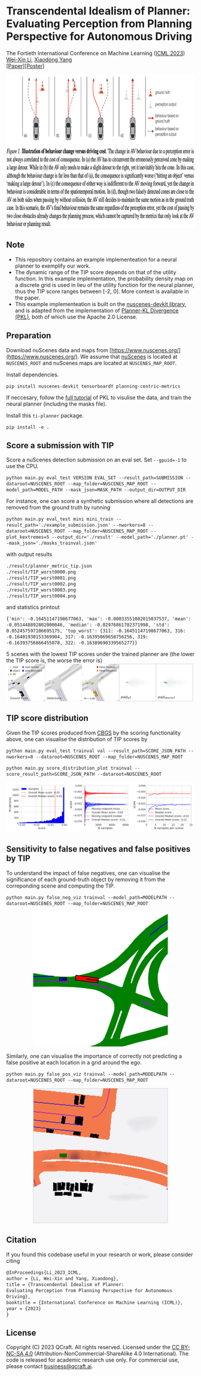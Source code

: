 # Transcendental Idealism of Planner:<br>Evaluating Perception from Planning Perspective for Autonomous Driving
The Fortieth International Conference on Machine Learning ([ICML 2023](https://icml.cc/Conferences/2023))<br>
[Wei-Xin Li](http://www.svcl.ucsd.edu/~nicolas/), [Xiaodong Yang](https://xiaodongyang.org/) <br>
[[Paper](https://arxiv.org/pdf/2306.07276.pdf)][[Poster](poster.pdf)]

<img src='imgs/teaser.png' height="410px"/> 

## Note
- This repository contains an example implementeation for a neural planner to exemplify our work.
- The dynamic range of the TIP score depends on that of the utility function. In this example implementation, the probability density map on a discrete grid is used in lieu of the utility function for the neural planner, thus the TIP score ranges between [-2, 0]. More context is available in the paper.
- This example implementeation is built on the [nuscenes-devkit library](https://github.com/nutonomy/nuscenes-devkit/blob/master/LICENSE.txt), and is adapted from the implementation of [Planner-KL Divergence (PKL)](https://github.com/nv-tlabs/planning-centric-metrics/blob/master/LICENSE), both of which use the Apache 2.0 License.

## Preparation
Download nuScenes data and maps from [https://www.nuscenes.org/](https://www.nuscenes.org/). We assume that [nuScenes](https://www.nuscenes.org/download) is located at `NUSCENES_ROOT` and nuScenes maps are located at `NUSCENES_MAP_ROOT`.

Install dependencies.

```
pip install nuscenes-devkit tensorboardY planning-centric-metrics
```

If neccesary, follow the [full tutorial](https://github.com/nv-tlabs/planning-centric-metrics#full-tutorial) of PKL to visulise the data, and train the neural planner (including the masks file).

Install this `ti-planner` package.
```
pip install -e .
```

## Score a submission with TIP
Score a nuScenes detection submission on an eval set. Set `--gpuid=-1` to use the CPU.
```
python main.py eval_test VERSION EVAL_SET --result_path=SUBMISSION --dataroot=NUSCENES_ROOT --map_folder=NUSCENES_MAP_ROOT --model_path=MODEL_PATH --mask_json=MASK_PATH --output_dir=OUTPUT_DIR
```
For instance, one can score a synthetic submission where all detections are removed from the ground truth by running
```
python main.py eval_test mini mini_train --result_path='./example_submission.json' --nworkers=8 --dataroot=NUSCENES_ROOT --map_folder=NUSCENES_MAP_ROOT --plot_kextremes=5 --output_dir='./result' --model_path='./planner.pt' --mask_json='./masks_trainval.json'
```
with output results
```
./result/planner_metric_tip.json
./result/TIP_worst0000.png
./result/TIP_worst0001.png
./result/TIP_worst0002.png
./result/TIP_worst0003.png
./result/TIP_worst0004.png
```
and statistics printout
```
{'min': -0.16451147198677063, 'max': -0.00033551082015037537, 'mean': -0.051448892802000046, 'median': -0.02976861782371998, 'std': 0.052457597106695175, 'top_worst': {311: -0.16451147198677063, 316: -0.16401930153369904, 317: -0.16395069658756256, 319: -0.16393756866455078, 322: -0.16389690339565277}}
```
5 scenes with the lowest TIP scores under the trained planner are (the lower the TIP score is, the worse the error is)
<img src="./imgs/tip_worst.gif">

## TIP score distribution
Given the TIP scores produced from [CBGS](https://github.com/poodarchu/Det3D/tree/master/examples/cbgs) by the scoring functionality above, one can visualise the distribution of TIP scores by
```
python main.py eval_test trainval val --result_path=SCORE_JSON_PATH --nworkers=8 --dataroot=NUSCENES_ROOT --map_folder=NUSCENES_MAP_ROOT
```
```
python main.py score_distribution_plot trainval --score_result_path=SCORE_JSON_PATH --dataroot=NUSCENES_ROOT
```
<img src="./imgs/dist_tip.png">

## Sensitivity to false negatives and false positives by TIP
To understand the impact of false negatives, one can visualise the
significance of each ground-truth object by removing it from the correponding scene and computing the TIP.
```
python main.py false_neg_viz trainval --model_path=MODELPATH --dataroot=NUSCENES_ROOT --map_folder=NUSCENES_MAP_ROOT
```
<p align="center"> 
<img src="./imgs/fneg_tip.gif">
</p>

Similarly, one can visualise the importance of correctly not predicting a false positive at each location in a grid around the ego.
```
python main.py false_pos_viz trainval --model_path=MODELPATH --dataroot=NUSCENES_ROOT --map_folder=NUSCENES_MAP_ROOT
```
<p align="center"> 
<img src="./imgs/fpos_tip.gif">
</p>

## Citation
If you found this codebase useful in your research or work, please consider citing
```
@InProceedings{Li_2023_ICML,
author = {Li, Wei-Xin and Yang, Xiaodong},
title = {Transcendental Idealism of Planner:
Evaluating Perception from Planning Perspective for Autonomous Driving},
booktitle = {International Conference on Machine Learning (ICML)},
year = {2023}
}
```

## License
Copyright (C) 2023 QCraft. All rights reserved. Licensed under the [CC BY-NC-SA 4.0](https://creativecommons.org/licenses/by-nc-sa/4.0/legalcode) (Attribution-NonCommercial-ShareAlike 4.0 International). The code is released for academic research use only. For commercial use, please contact [business@qcraft.ai](mailto:business@qcraft.ai).
